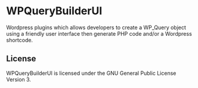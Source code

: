WPQueryBuilderUI
================

Wordpress plugins which allows developers to create a WP_Query object using a friendly user interface then generate PHP code and/or a Wordpress shortcode.

License
-------
WPQueryBuilderUI is licensed under the GNU General Public License Version 3.
